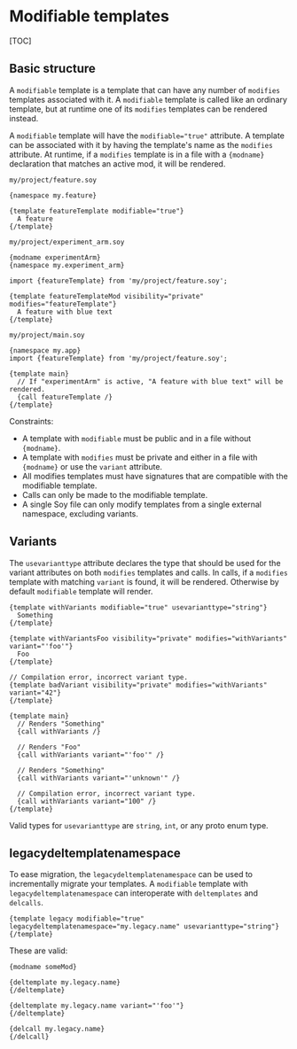 # Modifiable templates

[TOC]

## Basic structure

A `modifiable` template is a template that can have any number of `modifies`
templates associated with it. A `modifiable` template is called like an ordinary
template, but at runtime one of its `modifies` templates can be rendered
instead.

A `modifiable` template will have the `modifiable="true"` attribute. A template
can be associated with it by having the template's name as the `modifies`
attribute. At runtime, if a `modifies` template is in a file with a `{modname}`
declaration that matches an active mod, it will be rendered.

`my/project/feature.soy`

```soy
{namespace my.feature}

{template featureTemplate modifiable="true"}
  A feature
{/template}
```

`my/project/experiment_arm.soy`

```soy
{modname experimentArm}
{namespace my.experiment_arm}

import {featureTemplate} from 'my/project/feature.soy';

{template featureTemplateMod visibility="private" modifies="featureTemplate"}
  A feature with blue text
{/template}
```

`my/project/main.soy`

```soy
{namespace my.app}
import {featureTemplate} from 'my/project/feature.soy';

{template main}
  // If "experimentArm" is active, "A feature with blue text" will be rendered.
  {call featureTemplate /}
{/template}
```

Constraints:

*   A template with `modifiable` must be public and in a file without
    `{modname}`.
*   A template with `modifies` must be private and either in a file with
    `{modname}` or use the `variant` attribute.
*   All modifies templates must have signatures that are compatible with the
    modifiable template.
*   Calls can only be made to the modifiable template.
*   A single Soy file can only modify templates from a single external
    namespace, excluding variants.

## Variants

The `usevarianttype` attribute declares the type that should be used for the
variant attributes on both `modifies` templates and calls. In calls, if a
`modifies` template with matching `variant` is found, it will be rendered.
Otherwise by default `modifiable` template will render.

```soy
{template withVariants modifiable="true" usevarianttype="string"}
  Something
{/template}

{template withVariantsFoo visibility="private" modifies="withVariants" variant="'foo'"}
  Foo
{/template}

// Compilation error, incorrect variant type.
{template badVariant visibility="private" modifies="withVariants" variant="42"}
{/template}

{template main}
  // Renders "Something"
  {call withVariants /}

  // Renders "Foo"
  {call withVariants variant="'foo'" /}

  // Renders "Something"
  {call withVariants variant="'unknown'" /}

  // Compilation error, incorrect variant type.
  {call withVariants variant="100" /}
{/template}
```

Valid types for `usevarianttype` are `string`, `int`, or any proto enum type.

## legacydeltemplatenamespace

To ease migration, the `legacydeltemplatenamespace` can be used to incrementally
migrate your templates. A `modifiable` template with
`legacydeltemplatenamespace` can interoperate with `deltemplates` and
`delcalls`.

```soy
{template legacy modifiable="true" legacydeltemplatenamespace="my.legacy.name" usevarianttype="string"}
{/template}
```

These are valid:

```soy
{modname someMod}

{deltemplate my.legacy.name}
{/deltemplate}

{deltemplate my.legacy.name variant="'foo'"}
{/deltemplate}

{delcall my.legacy.name}
{/delcall}
```
